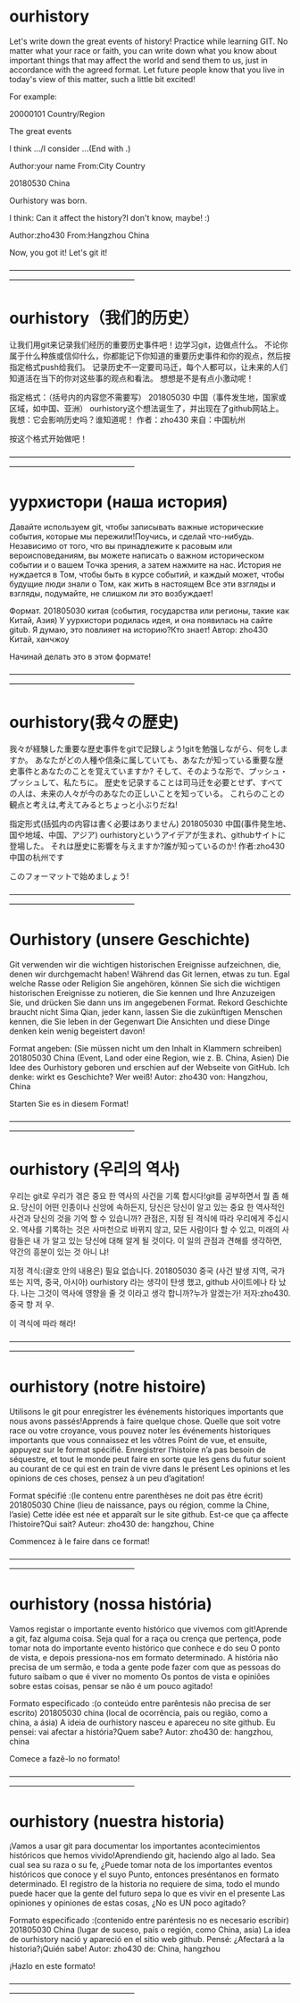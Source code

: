 ﻿# ourhistory

Let's write down the great events of history! Practice while learning GIT.
No matter what your race or faith,
you can write down what you know about important things 
that may affect the world and send them to us, 
just in accordance with the agreed format.
Let future people know that you live in today's view of this matter, 
such a little bit excited!

For example:

20000101 Country/Region

The great events

I think .../I consider ...(End with .)

Author:your name From:City Country


20180530 China

Ourhistory was born.

I think: Can it affect the history?I don't know, maybe! :)

Author:zho430 From:Hangzhou China


Now, you got it! Let's git it!

————————————————————————————————————————————————————

# ourhistory（我们的历史）

让我们用git来记录我们经历的重要历史事件吧！边学习git，边做点什么。
不论你属于什么种族或信仰什么，你都能记下你知道的重要历史事件和你的观点，然后按指定格式push给我们。
记录历史不一定要司马迁，每个人都可以，让未来的人们知道活在当下的你对这些事的观点和看法。
想想是不是有点小激动呢！

指定格式：（括号内的内容您不需要写）
201805030 中国（事件发生地，国家或区域，如中国、亚洲）
ourhistory这个想法诞生了，并出现在了github网站上。
我想：它会影响历史吗？谁知道呢！
作者：zho430 来自：中国杭州

按这个格式开始做吧！

————————————————————————————————————————————————————

# уурхистори (наша история)

Давайте используем git, чтобы записывать важные исторические события, которые мы пережили!Поучись, и сделай что-нибудь.
Независимо от того, что вы принадлежите к расовым или вероисповеданиям, вы можете написать о важном историческом событии и о вашем
Точка зрения, а затем нажмите на нас.
История не нуждается в Том, чтобы быть в курсе событий, и каждый может, чтобы будущие люди знали о Том, как жить в настоящем
Все эти взгляды и взгляды, подумайте, не слишком ли это возбуждает!

Формат.
201805030	китая (события, государства или регионы, такие как Китай, Азия)
			У уурхистори родилась идея, и она появилась на сайте gitub.
			Я думаю, это повлияет на историю?Кто знает!
			Автор: zho430	Китай, ханчжоу

Начинай делать это в этом формате!

————————————————————————————————————————————————————

# ourhistory(我々の歴史)

我々が経験した重要な歴史事件をgitで記録しよう!gitを勉强しながら、何をしますか。
あなたがどの人種や信条に属していても、あなたが知っている重要な歴史事件とあなたのことを覚えていますか?
そして、そのような形で、プッシュ・プッシュして、私たちに。
歴史を记录することは司马迁を必要とせず、すべての人は、未来の人々が今のあなたの正しいことを知っている。
これらのことの観点と考えは,考えてみるとちょっと小ぶりだね!

指定形式(括弧内の内容は書く必要はありません)
201805030	中国(事件発生地、国や地域、中国、アジア)
			ourhistoryというアイデアが生まれ、githubサイトに登場した。
			それは歴史に影響を与えますか?誰が知っているのか!
			作者:zho430		中国の杭州です
			
このフォーマットで始めましょう!

————————————————————————————————————————————————————

# Ourhistory (unsere Geschichte)

Git verwenden wir die wichtigen historischen Ereignisse aufzeichnen, die, denen wir durchgemacht haben! Während das Git lernen, etwas zu tun.
Egal welche Rasse oder Religion Sie angehören, können Sie sich die wichtigen historischen Ereignisse zu notieren, die Sie kennen und Ihre
Anzuzeigen Sie, und drücken Sie dann uns im angegebenen Format.
Rekord Geschichte braucht nicht Sima Qian, jeder kann, lassen Sie die zukünftigen Menschen kennen, die Sie leben in der Gegenwart
Die Ansichten und diese Dinge denken kein wenig begeistert davon!

Format angeben: (Sie müssen nicht um den Inhalt in Klammern schreiben)
201805030	China (Event, Land oder eine Region, wie z. B. China, Asien)
			Die Idee des Ourhistory geboren und erschien auf der Webseite von GitHub.
			Ich denke: wirkt es Geschichte? Wer weiß!
			Autor: zho430 von: Hangzhou, China

Starten Sie es in diesem Format!

————————————————————————————————————————————————————

# ourhistory (우리의 역사)

우리는 git로 우리가 겪은 중요 한 역사의 사건을 기록 합시다!git를 공부하면서 뭘 좀 해요.
당신이 어떤 인종이나 신앙에 속하든지, 당신은 당신이 알고 있는 중요 한 역사적인 사건과 당신의 것을 기억 할 수 있습니까?
관점은, 지정 된 격식에 따라 우리에게 주십시오.
역사를 기록하는 것은 사마천으로 바뀌지 않고, 모든 사람이다 할 수 있고, 미래의 사람들은 내 가 알고 있는 당신에 대해 알게 될 것이다.
이 일의 관점과 견해를 생각하면, 약간의 흥분이 있는 것 아니 냐!

지정 격식:(괄호 안의 내용은) 필요 없습니다.
201805030	중국 (사건 발생 지역, 국가 또는 지역, 중국, 아시아)
			ourhistory 라는 생각이 탄생 했고, github 사이트에나 타 났다.
			나는 그것이 역사에 영향을 줄 것 이라고 생각 합니까?누가 알겠는가!
			저자:zho430. 중국 항 저 우.
			
이 격식에 따라 해라!

————————————————————————————————————————————————————

# ourhistory (notre histoire)

Utilisons le git pour enregistrer les événements historiques importants que nous avons passés!Apprends à faire quelque chose.
Quelle que soit votre race ou votre croyance, vous pouvez noter les événements historiques importants que vous connaissez et les vôtres
Point de vue, et ensuite, appuyez sur le format spécifié.
Enregistrer l’histoire n’a pas besoin de séquestre, et tout le monde peut faire en sorte que les gens du futur soient au courant de ce qui est en train de vivre dans le présent
Les opinions et les opinions de ces choses, pensez à un peu d’agitation!

Format spécifié :(le contenu entre parenthèses ne doit pas être écrit)
201805030	Chine (lieu de naissance, pays ou région, comme la Chine, l’asie)
			Cette idée est née et apparaît sur le site github.
			Est-ce que ça affecte l’histoire?Qui sait?
			Auteur: zho430 de: hangzhou, Chine
			
Commencez à le faire dans ce format!

————————————————————————————————————————————————————

# ourhistory (nossa história)

Vamos registar o importante evento histórico que vivemos com git!Aprende a git, faz alguma coisa.
Seja qual for a raça ou crença que pertença, pode tomar nota do importante evento histórico que conhece e do seu
O ponto de vista, e depois pressiona-nos em formato determinado.
A história não precisa de um sermão, e toda a gente pode fazer com que as pessoas do futuro saibam o que é viver no momento
Os pontos de vista e opiniões sobre estas coisas, pensar se não é um pouco agitado!

Formato especificado :(o conteúdo entre parêntesis não precisa de ser escrito)
201805030	china (local de ocorrência, país ou região, como a china, a ásia)
			A ideia de ourhistory nasceu e apareceu no site github.
			Eu pensei: vai afectar a história?Quem sabe?
			Autor: zho430 de: hangzhou, china
			
Comece a fazê-lo no formato!

————————————————————————————————————————————————————

# ourhistory (nuestra historia)

¡Vamos a usar git para documentar los importantes acontecimientos históricos que hemos vivido!Aprendiendo git, haciendo algo al lado.
Sea cual sea su raza o su fe, ¿Puede tomar nota de los importantes eventos históricos que conoce y el suyo
Punto, entonces preséntanos en formato determinado.
El registro de la historia no requiere de sima, todo el mundo puede hacer que la gente del futuro sepa lo que es vivir en el presente
Las opiniones y opiniones de estas cosas, ¿No es UN poco agitado?

Formato especificado :(contenido entre paréntesis no es necesario escribir)
201805030	China (lugar de suceso, país o región, como China, asia)
			La idea de ourhistory nació y apareció en el sitio web github.
			Pensé: ¿Afectará a la historia?¡Quién sabe!
			Autor: zho430 de: China, hangzhou
			
¡Hazlo en este formato!

————————————————————————————————————————————————————